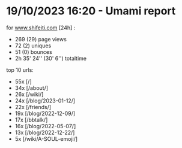 # 19/10/2023 16:20 - Umami report
for www.shifeiti.com [24h] :

 - 269 (29) page views
 - 72 (2) uniques
 - 51 (0) bounces
 - 2h 35' 24'' (30' 6'') totaltime


top 10 urls:
 - 55x [/]
 - 34x [/about/]
 - 26x [/wiki/]
 - 24x [/blog/2023-01-12/]
 - 22x [/friends/]
 - 19x [/blog/2022-12-09/]
 - 17x [/bbtalk/]
 - 16x [/blog/2022-05-07/]
 - 13x [/blog/2022-12-22/]
 - 5x [/wiki/A-SOUL-emoji/]


